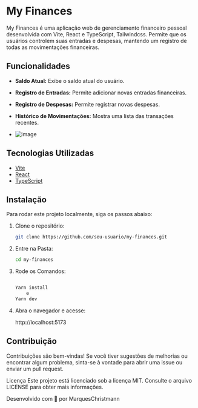 # My Finances

My Finances é uma aplicação web de gerenciamento financeiro pessoal desenvolvida com Vite, React e TypeScript, Tailwindcss. Permite que os usuários controlem suas entradas e despesas, mantendo um registro de todas as movimentações financeiras.

## Funcionalidades

- **Saldo Atual:** Exibe o saldo atual do usuário.
- **Registro de Entradas:** Permite adicionar novas entradas financeiras.
- **Registro de Despesas:** Permite registrar novas despesas.
- **Histórico de Movimentações:** Mostra uma lista das transações recentes.

- ![image](https://github.com/marqueschristmann/MyFinances/assets/95880388/ee0871fc-3d28-4ba6-ba9f-0010570c0b7b)


## Tecnologias Utilizadas

- [Vite](https://vitejs.dev/)
- [React](https://reactjs.org/)
- [TypeScript](https://www.typescriptlang.org/)

## Instalação

Para rodar este projeto localmente, siga os passos abaixo:

1. Clone o repositório:

   ```bash
   git clone https://github.com/seu-usuario/my-finances.git

2. Entre na Pasta:

   ```bash
   cd my-finances

3. Rode os Comandos:

   ```bash
   
   Yarn install
       e
   Yarn dev

4. Abra o navegador e acesse:
   
   http://localhost:5173


## Contribuição
Contribuições são bem-vindas! Se você tiver sugestões de melhorias ou encontrar algum problema, sinta-se à vontade para abrir uma issue ou enviar um pull request.

Licença
Este projeto está licenciado sob a licença MIT. Consulte o arquivo LICENSE para obter mais informações.

Desenvolvido com 💖 por MarquesChristmann

